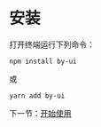 # 安装

打开终端运行下列命令：

```
npm install by-ui
```

或

```
yarn add by-ui
```

下一节：[开始使用](#/doc/get-started)
